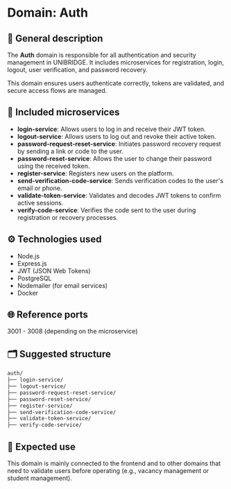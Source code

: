 # Domain: Auth

## 📄 General description

The **Auth** domain is responsible for all authentication and security management in UNIBRIDGE. It includes microservices for registration, login, logout, user verification, and password recovery.

This domain ensures users authenticate correctly, tokens are validated, and secure access flows are managed.

## 🧩 Included microservices

- **login-service**: Allows users to log in and receive their JWT token.
- **logout-service**: Allows users to log out and revoke their active token.
- **password-request-reset-service**: Initiates password recovery request by sending a link or code to the user.
- **password-reset-service**: Allows the user to change their password using the received token.
- **register-service**: Registers new users on the platform.
- **send-verification-code-service**: Sends verification codes to the user's email or phone.
- **validate-token-service**: Validates and decodes JWT tokens to confirm active sessions.
- **verify-code-service**: Verifies the code sent to the user during registration or recovery processes.

## ⚙️ Technologies used

- Node.js
- Express.js
- JWT (JSON Web Tokens)
- PostgreSQL
- Nodemailer (for email services)
- Docker

## 🌐 Reference ports

3001 - 3008 (depending on the microservice)

## 🗂️ Suggested structure

```markdown
auth/
├── login-service/
├── logout-service/
├── password-request-reset-service/
├── password-reset-service/
├── register-service/
├── send-verification-code-service/
├── validate-token-service/
├── verify-code-service/
```

## 🚀 Expected use

This domain is mainly connected to the frontend and to other domains that need to validate users before operating (e.g., vacancy management or student management).
